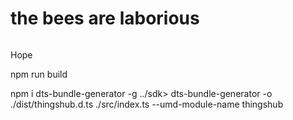 # the bees are laborious

![]()

Hope

npm run build

npm i dts-bundle-generator -g
../sdk> dts-bundle-generator -o ./dist/thingshub.d.ts ./src/index.ts  --umd-module-name thingshub